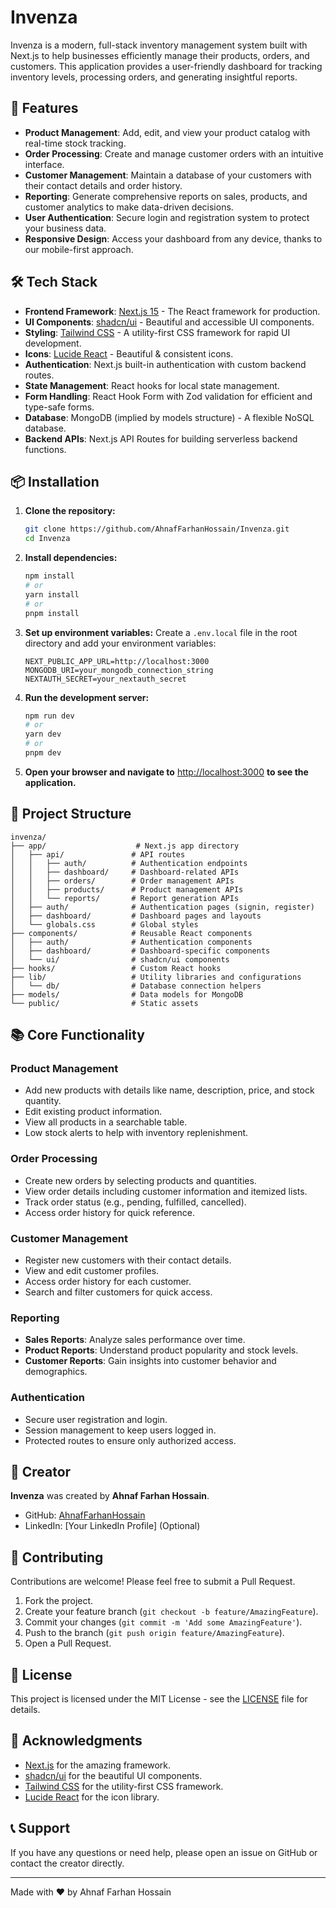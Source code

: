 # Invenza

Invenza is a modern, full-stack inventory management system built with Next.js to help businesses efficiently manage their products, orders, and customers. This application provides a user-friendly dashboard for tracking inventory levels, processing orders, and generating insightful reports.

## 🚀 Features

- **Product Management**: Add, edit, and view your product catalog with real-time stock tracking.
- **Order Processing**: Create and manage customer orders with an intuitive interface.
- **Customer Management**: Maintain a database of your customers with their contact details and order history.
- **Reporting**: Generate comprehensive reports on sales, products, and customer analytics to make data-driven decisions.
- **User Authentication**: Secure login and registration system to protect your business data.
- **Responsive Design**: Access your dashboard from any device, thanks to our mobile-first approach.

## 🛠️ Tech Stack

- **Frontend Framework**: [Next.js 15](https://nextjs.org/) - The React framework for production.
- **UI Components**: [shadcn/ui](https://ui.shadcn.com/) - Beautiful and accessible UI components.
- **Styling**: [Tailwind CSS](https://tailwindcss.com/) - A utility-first CSS framework for rapid UI development.
- **Icons**: [Lucide React](https://lucide.dev/) - Beautiful & consistent icons.
- **Authentication**: Next.js built-in authentication with custom backend routes.
- **State Management**: React hooks for local state management.
- **Form Handling**: React Hook Form with Zod validation for efficient and type-safe forms.
- **Database**: MongoDB (implied by models structure) - A flexible NoSQL database.
- **Backend APIs**: Next.js API Routes for building serverless backend functions.

## 📦 Installation

1. **Clone the repository:**
   ```bash
   git clone https://github.com/AhnafFarhanHossain/Invenza.git
   cd Invenza
   ```

2. **Install dependencies:**
   ```bash
   npm install
   # or
   yarn install
   # or
   pnpm install
   ```

3. **Set up environment variables:**
   Create a `.env.local` file in the root directory and add your environment variables:
   ```env
   NEXT_PUBLIC_APP_URL=http://localhost:3000
   MONGODB_URI=your_mongodb_connection_string
   NEXTAUTH_SECRET=your_nextauth_secret
   ```

4. **Run the development server:**
   ```bash
   npm run dev
   # or
   yarn dev
   # or
   pnpm dev
   ```

5. **Open your browser and navigate to** [http://localhost:3000](http://localhost:3000) **to see the application.**

## 📂 Project Structure

```
invenza/
├── app/                    # Next.js app directory
│   ├── api/               # API routes
│   │   ├── auth/          # Authentication endpoints
│   │   ├── dashboard/     # Dashboard-related APIs
│   │   ├── orders/        # Order management APIs
│   │   ├── products/      # Product management APIs
│   │   └── reports/       # Report generation APIs
│   ├── auth/              # Authentication pages (signin, register)
│   ├── dashboard/         # Dashboard pages and layouts
│   └── globals.css        # Global styles
├── components/            # Reusable React components
│   ├── auth/              # Authentication components
│   ├── dashboard/         # Dashboard-specific components
│   └── ui/                # shadcn/ui components
├── hooks/                 # Custom React hooks
├── lib/                   # Utility libraries and configurations
│   └── db/                # Database connection helpers
├── models/                # Data models for MongoDB
└── public/                # Static assets
```

## 📚 Core Functionality

### Product Management
- Add new products with details like name, description, price, and stock quantity.
- Edit existing product information.
- View all products in a searchable table.
- Low stock alerts to help with inventory replenishment.

### Order Processing
- Create new orders by selecting products and quantities.
- View order details including customer information and itemized lists.
- Track order status (e.g., pending, fulfilled, cancelled).
- Access order history for quick reference.

### Customer Management
- Register new customers with their contact details.
- View and edit customer profiles.
- Access order history for each customer.
- Search and filter customers for quick access.

### Reporting
- **Sales Reports**: Analyze sales performance over time.
- **Product Reports**: Understand product popularity and stock levels.
- **Customer Reports**: Gain insights into customer behavior and demographics.

### Authentication
- Secure user registration and login.
- Session management to keep users logged in.
- Protected routes to ensure only authorized access.

## 👤 Creator

**Invenza** was created by **Ahnaf Farhan Hossain**.
- GitHub: [AhnafFarhanHossain](https://github.com/AhnafFarhanHossain)
- LinkedIn: [Your LinkedIn Profile] (Optional)

## 🤝 Contributing

Contributions are welcome! Please feel free to submit a Pull Request.

1. Fork the project.
2. Create your feature branch (`git checkout -b feature/AmazingFeature`).
3. Commit your changes (`git commit -m 'Add some AmazingFeature'`).
4. Push to the branch (`git push origin feature/AmazingFeature`).
5. Open a Pull Request.

## 📝 License

This project is licensed under the MIT License - see the [LICENSE](LICENSE) file for details.

## 🙏 Acknowledgments

- [Next.js](https://nextjs.org/) for the amazing framework.
- [shadcn/ui](https://ui.shadcn.com/) for the beautiful UI components.
- [Tailwind CSS](https://tailwindcss.com/) for the utility-first CSS framework.
- [Lucide React](https://lucide.dev/) for the icon library.

## 📞 Support

If you have any questions or need help, please open an issue on GitHub or contact the creator directly.

---

Made with ❤️ by Ahnaf Farhan Hossain
